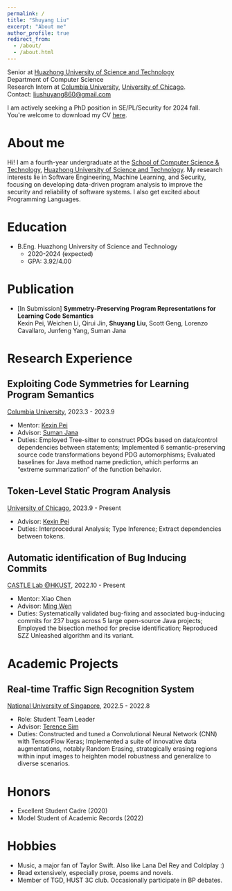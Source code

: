 ```yaml
---
permalink: /
title: "Shuyang Liu"
excerpt: "About me"
author_profile: true
redirect_from: 
  - /about/
  - /about.html
---
```


Senior at [Huazhong University of Science and Technology](http://english.hust.edu.cn/)  
Department of Computer Science  
Research Intern at [Columbia University](https://www.columbia.edu/), [University of Chicago](https://www.uchicago.edu/).  
Contact: liushuyang860@gmail.com

I am actively seeking a PhD position in SE/PL/Security for 2024 fall.  
You're welcome to download my CV [here](CV.pdf).  

# About me

Hi! I am a fourth-year undergraduate at the [School of Computer Science & Technology](http://english.cs.hust.edu.cn/), [Huazhong University of Science and Technology](http://english.hust.edu.cn/). My research interests lie in Software Engineering, Machine Learning, and Security, focusing on developing data-driven program analysis to improve the security and reliability of software systems. I also get excited about Programming Languages.

# Education

- B.Eng. Huazhong University of Science and Technology
  - 2020-2024 (expected)
  - GPA: 3.92/4.00

# Publication
- \[In Submission] **Symmetry-Preserving Program Representations for Learning Code Semantics**  
Kexin Pei, Weichen Li, Qirui Jin, **Shuyang Liu**, Scott Geng, Lorenzo Cavallaro, Junfeng Yang, Suman Jana

# Research Experience
## Exploiting Code Symmetries for Learning Program Semantics
[Columbia University](https://www.columbia.edu/), 2023.3 - 2023.9  
- Mentor: [Kexin Pei](https://sites.google.com/site/kexinpeisite/)  
- Advisor: [Suman Jana](http://www.cs.columbia.edu/~suman/index.html)  
- Duties: Employed Tree-sitter to construct PDGs based on data/control dependencies between statements; Implemented 6 semantic-preserving source code transformations beyond PDG automorphisms; Evaluated baselines for Java method name prediction, which performs an “extreme summarization” of the function behavior.

## Token-Level Static Program Analysis
[University of Chicago](https://www.uchicago.edu/), 2023.9 - Present
- Advisor: [Kexin Pei](https://sites.google.com/site/kexinpeisite/)
- Duties: Interprocedural Analysis; Type Inference; Extract dependencies between tokens.

## Automatic identification of Bug Inducing Commits
[CASTLE Lab @HKUST](http://castle.cse.ust.hk/castle/index.html), 2022.10 - Present  
- Mentor: Xiao Chen  
- Advisor: [Ming Wen](https://mingwen-cs.github.io/)
- Duties: Systematically validated bug-fixing and associated bug-inducing commits for 237 bugs across 5 large open-source Java projects; Employed the bisection method for precise identification; Reproduced SZZ Unleashed algorithm and its variant.

# Academic Projects
## Real-time Traffic Sign Recognition System
[National University of Singapore](https://nus.edu.sg/), 2022.5 - 2022.8
- Role: Student Team Leader
- Advisor: [Terence Sim](https://tsim17.wixsite.com/terencesim)
- Duties: Constructed and tuned a Convolutional Neural Network (CNN) with TensorFlow Keras; Implemented a suite of innovative data augmentations, notably Random Erasing, strategically erasing regions within input images to heighten model robustness and generalize to diverse scenarios.

# Honors
-  Excellent Student Cadre (2020)
-  Model Student of Academic Records (2022)

# Hobbies
- Music, a major fan of Taylor Swift. Also like Lana Del Rey and Coldplay :)
- Read extensively, especially prose, poems and novels.
- Member of TGD, HUST 3C club. Occasionally participate in BP debates.
